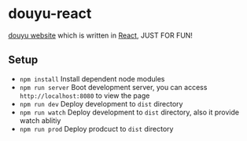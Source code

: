 # douyu-react
[douyu website](https://www.douyu.com)  which is written in [React](https://facebook.github.io/react/), JUST FOR FUN!

## Setup

* `npm install` Install dependent node modules
* `npm run server` Boot development server, you can access `http://localhost:8080` to view the page
* `npm run dev` Deploy development to `dist` directory
* `npm run watch` Deploy development to `dist` directory, also it provide watch ablitiy
* `npm run prod` Deploy prodcuct to `dist` directory

